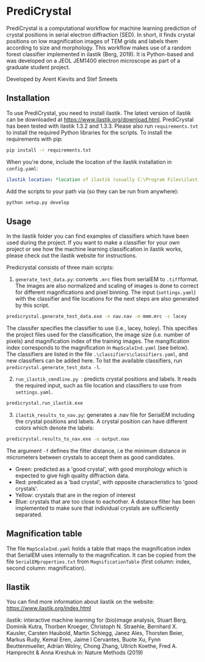 # PrediCrystal

PrediCrystal is a computational workflow for machine learning prediction of crystal positions in serial electron diffraction (SED). In short, it finds crystal positions on low magnification images of TEM grids and labels them according to size and morphology. This workflow makes use of a random forest classifier implemented in ilastik (Berg, 2019). It is Python-based and was developed on a JEOL JEM1400 electron microscope as part of a graduate student project.

Developed by Arent Kievits and Stef Smeets

## Installation

To use PrediCrystal, you need to install ilastik. The latest version of ilastik can be downloaded at https://www.ilastik.org/download.html. PrediCrystal has been tested with ilastik 1.3.2 and 1.3.3. Please also run `requirements.txt` to install the required Python libraries for the scripts. To install the requirements with pip:

```bash
pip install -r requirements.txt
```

When you're done, include the location of the ilastik installation in `config.yaml`:

```yaml
ilastik location: *location of ilastik (usually C:\Program Files\ilastik-...)*
```

Add the scripts to your path via (so they can be run from anywhere):

```bash
python setup.py develop
```

## Usage

In the ilastik folder you can find examples of classifiers which have been used during the project. If you want to make a classifier for your own project or see how the machine learning classification in ilastik works, please check out the ilastik website for instructions.

Predicrystal consists of three main scripts:

1. `generate_test_data.py`: converts `.mrc` files from serialEM to `.tiff`format. The images are also normalized and scaling of images is done to correct for different magnifications and pixel binning. The input (`settings.yaml`) with the classifier and file locations for the next steps are also generated by this script.

```bash
predicrystal.generate_test_data.exe -n nav.nav -m mmm.mrc -c lacey
```

The classifer specifies the classifier to use (i.e., lacey, holey). This specifies the project files used for the classification, the image size (i.e. number of pixels) and magnification index of the training images. The mangification index corresponds to the magnification in `MapScaleInd.yaml` (see below). The classifiers are listed in the file `.\classifiers\classifiers.yaml`, and new classifiers can be added here. To list the available classifiers, run  `predicrystal.generate_test_data -l`.

2. `run_ilastik_cmndline.py `: predicts crystal positions and labels. It reads the required input, such as file location and classifiers to use from `settings.yaml`.

```bash
predicrystal.run_ilastik.exe
```

3. `ilastik_results_to_nav.py`: generates a .nav file for SerialEM including the crystal positions and labels. A crystal position can have different colors which denote the labels:

```bash
predicrystal.results_to_nav.exe -o output.nav
```

The argument `-f` defines the filter distance, i.e the minimum distance in micrometers between crystals to accept them as good candidates.

- Green: predicted as a 'good crystal', with good morphology which is expected to give high quality diffraction data.
- Red: predicated as a 'bad crystal', with opposite characteristics to 'good crystals'.
- Yellow: crystals that are in the region of interest
- Blue: crystals that are too close to eachother. A distance filter has been implemented to make sure that individual crystals are sufficiently separated.

## Magnification table

The file `MapScaleInd.yaml` holds a table that maps the magnification index that SerialEM uses internally to the magnification. It can be copied from the file `SerialEMproperties.txt` from `MagnificationTable` (first column: index, second column: magnification).

## Ilastik

You can find more information about ilastik on the website: https://www.ilastik.org/index.html

ilastik: interactive machine learning for (bio)image analysis,
Stuart Berg, Dominik Kutra, Thorben Kroeger, Christoph N. Straehle, Bernhard X. Kausler, Carsten Haubold, Martin Schiegg, Janez Ales, Thorsten Beier, Markus Rudy, Kemal Eren, Jaime I Cervantes, Buote Xu, Fynn Beuttenmueller, Adrian Wolny, Chong Zhang, Ullrich Koethe, Fred A. Hamprecht & Anna Kreshuk
in: Nature Methods (2019)
